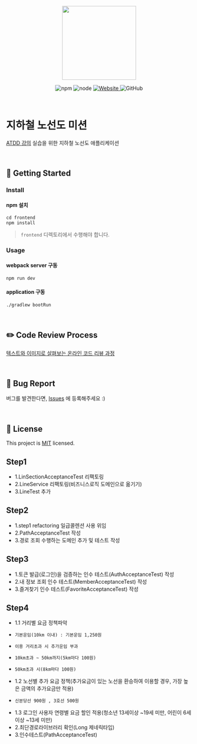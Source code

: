 <p align="center">
    <img width="200px;" src="https://raw.githubusercontent.com/woowacourse/atdd-subway-admin-frontend/master/images/main_logo.png"/>
</p>
<p align="center">
  <img alt="npm" src="https://img.shields.io/badge/npm-%3E%3D%205.5.0-blue">
  <img alt="node" src="https://img.shields.io/badge/node-%3E%3D%209.3.0-blue">
  <a href="https://edu.nextstep.camp/c/R89PYi5H" alt="nextstep atdd">
    <img alt="Website" src="https://img.shields.io/website?url=https%3A%2F%2Fedu.nextstep.camp%2Fc%2FR89PYi5H">
  </a>
  <img alt="GitHub" src="https://img.shields.io/github/license/next-step/atdd-subway-service">
</p>

<br>

# 지하철 노선도 미션
[ATDD 강의](https://edu.nextstep.camp/c/R89PYi5H) 실습을 위한 지하철 노선도 애플리케이션

<br>

## 🚀 Getting Started

### Install
#### npm 설치
```
cd frontend
npm install
```
> `frontend` 디렉토리에서 수행해야 합니다.

### Usage
#### webpack server 구동
```
npm run dev
```
#### application 구동
```
./gradlew bootRun
```
<br>

## ✏️ Code Review Process
[텍스트와 이미지로 살펴보는 온라인 코드 리뷰 과정](https://github.com/next-step/nextstep-docs/tree/master/codereview)

<br>

## 🐞 Bug Report

버그를 발견한다면, [Issues](https://github.com/next-step/atdd-subway-service/issues) 에 등록해주세요 :)

<br>

## 📝 License

This project is [MIT](https://github.com/next-step/atdd-subway-service/blob/master/LICENSE.md) licensed.

## Step1
* 1.LinSectionAcceptanceTest 리팩토링
* 2.LineService 리팩토링(비즈니스로직 도메인으로 옮기기)
* 3.LineTest 추가

## Step2
* 1.step1 refactoring 일급콜렌션 사용 위임
* 2.PathAcceptanceTest 작성
* 3.경로 조회 수행하는 도메인 추가 및 테스트 작성

## Step3
* 1.토큰 발급(로그인)을 검증하는 인수 테스트(AuthAcceptanceTest) 작성
* 2.내 정보 조회 인수 테스트(MemberAcceptanceTest) 작성
* 3.즐겨찾기 인수 테스트(FavoriteAcceptanceTest) 작성

## Step4
* 1.1 거리별 요금 정책파악
*     기본운임(10km 이내) : 기본운임 1,250원
*     이용 거리초과 시 추가운임 부과
*     10km초과 ~ 50km까지(5km마다 100원)
*     50km초과 시(8km마다 100원)
* 1.2 노선별 추가 요금 정책(추가요금이 있는 노선을 환승하여 이용할 경우, 가장 높은 금액의 추가요금만 적용)
*     신분당선 900원 , 3호선 500원
* 1.3 로그인 사용자 연령별 요금 할인 적용(청소년 13세이상 ~19세 미만, 어린이 6세이상 ~13세 미만)
* 2.최단경로라이브러리 확인(Long 제네릭타입)
* 3.인수테스트(PathAcceptanceTest)